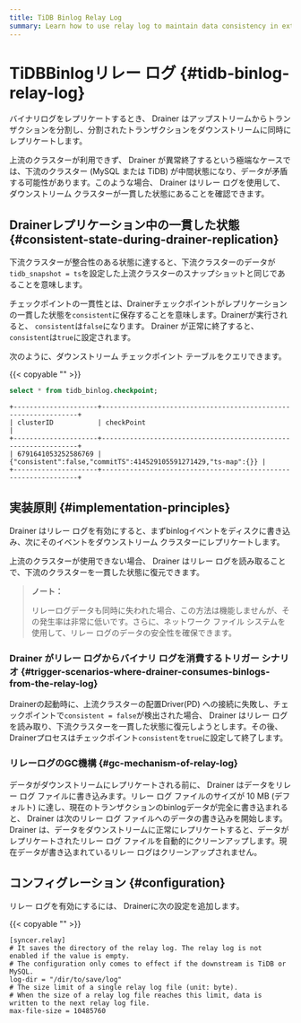 ```yaml
---
title: TiDB Binlog Relay Log
summary: Learn how to use relay log to maintain data consistency in extreme cases.
---
```


# TiDBBinlogリレー ログ {#tidb-binlog-relay-log}

バイナリログをレプリケートするとき、 Drainer はアップストリームからトランザクションを分割し、分割されたトランザクションをダウンストリームに同時にレプリケートします。

上流のクラスターが利用できず、 Drainer が異常終了するという極端なケースでは、下流のクラスター (MySQL または TiDB) が中間状態になり、データが矛盾する可能性があります。このような場合、 Drainer はリレー ログを使用して、ダウンストリーム クラスターが一貫した状態にあることを確認できます。

## Drainerレプリケーション中の一貫した状態 {#consistent-state-during-drainer-replication}

下流クラスターが整合性のある状態に達すると、下流クラスターのデータが`tidb_snapshot = ts`を設定した上流クラスターのスナップショットと同じであることを意味します。

チェックポイントの一貫性とは、Drainerチェックポイントがレプリケーションの一貫した状態を`consistent`に保存することを意味します。Drainerが実行されると、 `consistent`は`false`になります。 Drainer が正常に終了すると、 `consistent`は`true`に設定されます。

次のように、ダウンストリーム チェックポイント テーブルをクエリできます。

{{< copyable "" >}}

```sql
select * from tidb_binlog.checkpoint;
```

```
+---------------------+----------------------------------------------------------------+
| clusterID           | checkPoint                                                     |
+---------------------+----------------------------------------------------------------+
| 6791641053252586769 | {"consistent":false,"commitTS":414529105591271429,"ts-map":{}} |
+---------------------+----------------------------------------------------------------+
```

## 実装原則 {#implementation-principles}

Drainer はリレー ログを有効にすると、まずbinlogイベントをディスクに書き込み、次にそのイベントをダウンストリーム クラスターにレプリケートします。

上流のクラスターが使用できない場合、 Drainer はリレー ログを読み取ることで、下流のクラスターを一貫した状態に復元できます。

> **ノート：**
>
> リレーログデータも同時に失われた場合、この方法は機能しませんが、その発生率は非常に低いです。さらに、ネットワーク ファイル システムを使用して、リレー ログのデータの安全性を確保できます。

### Drainer がリレー ログからバイナリ ログを消費するトリガー シナリオ {#trigger-scenarios-where-drainer-consumes-binlogs-from-the-relay-log}

Drainerの起動時に、上流クラスターの配置Driver(PD) への接続に失敗し、チェックポイントで`consistent = false`が検出された場合、 Drainer はリレー ログを読み取り、下流クラスターを一貫した状態に復元しようとします。その後、 Drainerプロセスはチェックポイント`consistent`を`true`に設定して終了します。

### リレーログのGC機構 {#gc-mechanism-of-relay-log}

データがダウンストリームにレプリケートされる前に、 Drainer はデータをリレー ログ ファイルに書き込みます。リレー ログ ファイルのサイズが 10 MB (デフォルト) に達し、現在のトランザクションのbinlogデータが完全に書き込まれると、 Drainer は次のリレー ログ ファイルへのデータの書き込みを開始します。 Drainer は、データをダウンストリームに正常にレプリケートすると、データがレプリケートされたリレー ログ ファイルを自動的にクリーンアップします。現在データが書き込まれているリレー ログはクリーンアップされません。

## コンフィグレーション {#configuration}

リレー ログを有効にするには、 Drainerに次の設定を追加します。

{{< copyable "" >}}

```
[syncer.relay]
# It saves the directory of the relay log. The relay log is not enabled if the value is empty.
# The configuration only comes to effect if the downstream is TiDB or MySQL.
log-dir = "/dir/to/save/log"
# The size limit of a single relay log file (unit: byte).
# When the size of a relay log file reaches this limit, data is written to the next relay log file.
max-file-size = 10485760
```
